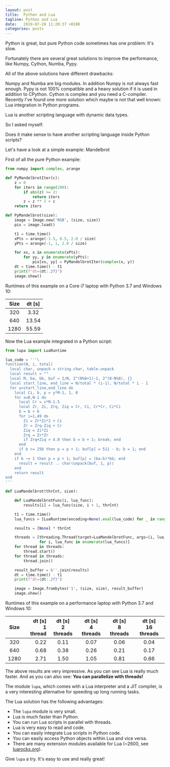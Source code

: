 ```yaml
---
layout: post
title:  Python and Lua
tagline: Python and Lua
date:   2019-07-28 11:20:37 +0100
categories: posts
---
```

Python is great, but pure Python code sometimes has one problem: It's slow.

Fortunately there are several great solutions to improve the performance, like Numpy, Cython, Numba, Pypy.

All of the above solutions have different drawbacks:

Numpy and Numba are big modules. In addition Numpy is not always fast enough.
Pypy is not 100% compatible and a heavy solution if it is used in addition to CPython.
Cython is complex and you need a C-compiler.
Recently I've found one more solution which maybe is not that well known: Lua integration in Python programs.

Lua is another scripting language with dynamic data types.

So I asked myself:

Does it make sense to have another scripting language inside Python scripts?

Let's have a look at a simple example: Mandelbrot

First of all the pure Python example:

```python
from numpy import complex, arange

def PyMandelbrotIter(c):
    z = 0
    for iters in range(200):
        if abs(z) >= 2:
            return iters
        z = z ** 2 + c
    return iters

def PyMandelbrot(size):
    image = Image.new('RGB', (size, size))
    pix = image.load()

    t1 = time.time()
    xPts = arange(-1.5, 0.5, 2.0 / size)
    yPts = arange(-1, 1, 2.0 / size)

    for xx, x in enumerate(xPts):
        for yy, y in enumerate(yPts):
            pix[xx, yy] = PyMandelbrotIter(complex(x, y))
    dt = time.time() - t1
    print(f"dt={dt:.2f}")
    image.show()
```

Runtimes of this example on a Core i7 laptop with Python 3.7 and Windows 10:

| Size | dt [s] |
:---:|:---:
320 | 3.32
640 | 13.54
1280 | 55.59


Now the Lua example integrated in a Python script:

```python
from lupa import LuaRuntime

lua_code = '''\
function(N, i, total)
  local char, unpack = string.char, table.unpack
  local result = ""
  local M, ba, bb, buf = 2/N, 2^(N%8+1)-1, 2^(8-N%8), {}
  local start_line, end_line = N/total * (i-1), N/total * i - 1
  for y=start_line,end_line do
    local Ci, b, p = y*M-1, 1, 0
    for x=0,N-1 do
      local Cr = x*M-1.5
      local Zr, Zi, Zrq, Ziq = Cr, Ci, Cr*Cr, Ci*Ci
      b = b + b
      for i=1,49 do
        Zi = Zr*Zi*2 + Ci
        Zr = Zrq-Ziq + Cr
        Ziq = Zi*Zi
        Zrq = Zr*Zr
        if Zrq+Ziq > 4.0 then b = b + 1; break; end
      end
      if b >= 256 then p = p + 1; buf[p] = 511 - b; b = 1; end
    end
    if b ~= 1 then p = p + 1; buf[p] = (ba-b)*bb; end
      result = result .. char(unpack(buf, 1, p))
    end
    return result
end
'''

def LuaMandelbrot(thrCnt, size):

    def LuaMandelbrotFunc(i, lua_func):
        results[i] = lua_func(size, i + 1, thrCnt)

    t1 = time.time()
    lua_funcs = [LuaRuntime(encoding=None).eval(lua_code) for _ in range(thrCnt)]

    results = [None] * thrCnt

    threads = [threading.Thread(target=LuaMandelbrotFunc, args=(i, lua_func))
               for i, lua_func in enumerate(lua_funcs)]
    for thread in threads:
        thread.start()
    for thread in threads:
        thread.join()

    result_buffer = b''.join(results)
    dt = time.time() - t1
    print(f"dt={dt:.2f}")

    image = Image.frombytes('1', (size, size), result_buffer)
    image.show()
```

Runtimes of this example on a performance laptop with Python 3.7 and Windows 10:

Size | dt [s]<br>1 thread | dt [s]<br>2 threads | dt [s]<br>4 threads | dt [s]<br>8 threads | dt [s]<br>16 threads
:----:| -----------:|:----------:|:----------:|:----------:|:----------:
320  |  0.22       |  0.11      |  0.07      |  0.06      |  0.04
640  |  0.68       |  0.38      |  0.26      |  0.21      |  0.17
1280 |  2.71       |  1.50      |  1.05      |  0.81      |  0.66

The above results are very impressive. As you can see Lua is really much faster. And as you can also see: **You can parallelize with threads!**

The module ``lupa``, which comes with a Lua interpreter and a JIT compiler, is a very interesting alternative for speeding up long running tasks.

The Lua solution has the following advantages:

- The ``lupa`` module is very small.
- Lua is much faster than Python.
- You can run Lua scripts in parallel with threads.
- Lua is very easy to read and code.
- You can easily integrate Lua scripts in Python code.
- You can easily access Python objects within Lua and vice versa.
- There are many extension modules available for Lua (~2600, see [luarocks.org](https://luarocks.org)).

Give ``lupa`` a try. It's easy to use and really great!

